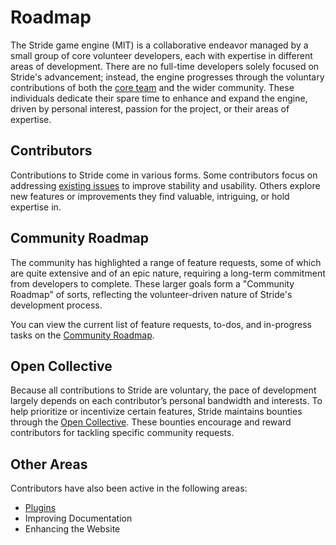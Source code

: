 # Roadmap

The Stride game engine (MIT) is a collaborative endeavor managed by a small group of core volunteer developers, each with expertise in different areas of development. There are no full-time developers solely focused on Stride's advancement; instead, the engine progresses through the voluntary contributions of both the [core team](core-team.md) and the wider community. These individuals dedicate their spare time to enhance and expand the engine, driven by personal interest, passion for the project, or their areas of expertise.

## Contributors

Contributions to Stride come in various forms. Some contributors focus on addressing [existing issues](https://github.com/stride3d/stride/issues) to improve stability and usability. Others explore new features or improvements they find valuable, intriguing, or hold expertise in.

## Community Roadmap

The community has highlighted a range of feature requests, some of which are quite extensive and of an epic nature, requiring a long-term commitment from developers to complete. These larger goals form a "Community Roadmap" of sorts, reflecting the volunteer-driven nature of Stride's development process.

You can view the current list of feature requests, to-dos, and in-progress tasks on the [Community Roadmap](https://github.com/orgs/stride3d/projects/13).

## Open Collective

Because all contributions to Stride are voluntary, the pace of development largely depends on each contributor’s personal bandwidth and interests. To help prioritize or incentivize certain features, Stride maintains bounties through the [Open Collective](https://opencollective.com/stride3d/projects). These bounties encourage and reward contributors for tackling specific community requests.

## Other Areas

Contributors have also been active in the following areas:

- [Plugins](https://github.com/stride3d/stride/issues/1120)
- Improving Documentation
- Enhancing the Website
